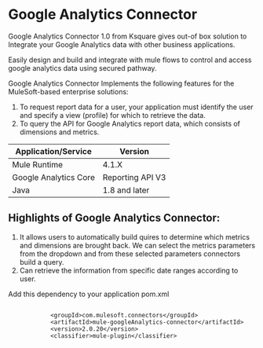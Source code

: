 # Google Analytics Connector

Google Analytics Connector 1.0 from Ksquare gives out-of box solution to Integrate your Google Analytics data with other business applications.


Easily design and build and integrate with mule flows to control and access google analytics data using secured pathway.

Google Analytics Connector Implements the following features for the MuleSoft-based enterprise solutions:
1) To request report data for a user, your application must identify the user and specify a view (profile) for which to retrieve the data.
2) To query the API for Google Analytics report data, which consists of dimensions and metrics.



Application/Service  |	Version
-------------------  | ----------
Mule Runtime	     |  4.1.X
Google Analytics Core|  Reporting API	V3
Java	             |  1.8 and later




## Highlights of Google Analytics Connector:

1.	It allows users to automatically build quires to determine which metrics and dimensions are brought back. We can select the metrics parameters from the dropdown and from these selected parameters connectors build a query.
2. Can retrieve the information from specific date ranges according to user.

Add this dependency to your application pom.xml
```

            <groupId>com.mulesoft.connectors</groupId>
            <artifactId>mule-googleAnalytics-connector</artifactId>
            <version>2.0.20</version>
            <classifier>mule-plugin</classifier>

```
